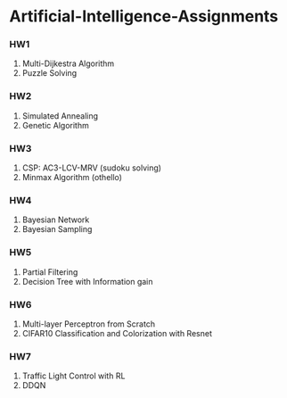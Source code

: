 # Artificial-Intelligence-Assignments

### HW1
  1. Multi-Dijkestra Algorithm
  2. Puzzle Solving

### HW2
  1. Simulated Annealing
  2. Genetic Algorithm

### HW3
  1. CSP: AC3-LCV-MRV (sudoku solving)
  2. Minmax Algorithm (othello)

### HW4
  1. Bayesian Network
  2. Bayesian Sampling

### HW5
  1. Partial Filtering
  2. Decision Tree with Information gain

### HW6
  1. Multi-layer Perceptron from Scratch
  2. CIFAR10 Classification and Colorization with Resnet

### HW7
  1. Traffic Light Control with RL
  2. DDQN
